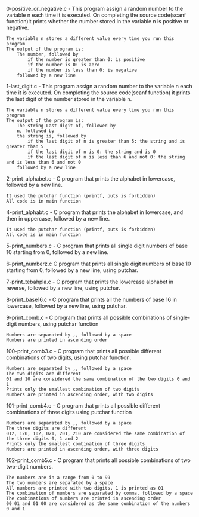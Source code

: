 0-positive_or_negative.c - 
This program assign a random number to the variable n each time it is executed. On completing the source code(scanf function)it prints whether the number stored in the variable n is positive or negative.

    The variable n stores a different value every time you run this program
    The output of the program is:
        The number, followed by
            if the number is greater than 0: is positive
            if the number is 0: is zero
            if the number is less than 0: is negative
        followed by a new line
        
1-last_digit.c - 
This program assign a random number to the variable n each time it is executed. On completing the source code(scanf function) it prints the last digit of the number stored in the variable n.

    The variable n stores a different value every time you run this program
    The output of the program is:
        The string Last digit of, followed by
        n, followed by
        the string is, followed by
            if the last digit of n is greater than 5: the string and is greater than 5
            if the last digit of n is 0: the string and is 0
            if the last digit of n is less than 6 and not 0: the string and is less than 6 and not 0
        followed by a new line

2-print_alphabet.c - 
C program that prints the alphabet in lowercase, followed by a new line.

    It used the putchar function (printf, puts is forbidden)
    All code is in main function

4-print_alphabt.c - 
C program that prints the alphabet in lowercase, and then in uppercase, followed by a new line.
    
    It used the putchar function (printf, puts is forbidden)
    All code is in main function
    
 5-print_numbers.c - 
 C program that prints all single digit numbers of base 10 starting from 0, followed by a new line.
 
 6-print_numberz.c
 C program that prints all single digit numbers of base 10 starting from 0, followed by a new line, using putchar.
   
 7-print_tebahpla.c - 
 C program that prints the lowercase alphabet in reverse, followed by a new line, using putchar.
 
 8-print_base16.c - 
 C program that prints all the numbers of base 16 in lowercase, followed by a new line, using putchar.
  
 9-print_comb.c - 
 C program that prints all possible combinations of single-digit numbers, using putchar function
   
    Numbers are separated by ,, followed by a space
    Numbers are printed in ascending order
    
100-print_comb3.c - 
C program that prints all possible different combinations of two digits, using putchar function.

    Numbers are separated by ,, followed by a space
    The two digits are different
    01 and 10 are considered the same combination of the two digits 0 and 1
    Prints only the smallest combination of two digits
    Numbers are printed in ascending order, with two digits
    
101-print_comb4.c - 
C program that prints all possible different combinations of three digits using putchar function

    Numbers are separated by ,, followed by a space
    The three digits are different
    012, 120, 102, 021, 201, 210 are considered the same combination of the three digits 0, 1 and 2
    Prints only the smallest combination of three digits
    Numbers are printed in ascending order, with three digits
    
102-print_comb5.c - 
C program that prints all possible combinations of two two-digit numbers.

    The numbers are in a range from 0 to 99
    The two numbers are separated by a space
    All numbers are printed with two digits. 1 is printed as 01
    The combination of numbers are separated by comma, followed by a space
    The combinations of numbers are printed in ascending order
    00 01 and 01 00 are considered as the same combination of the numbers 0 and 1
